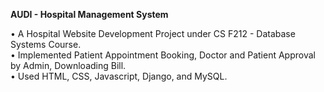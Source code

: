 **AUDI - Hospital Management System**

• A Hospital Website Development Project under CS F212 - Database Systems Course. <br>
• Implemented Patient Appointment Booking, Doctor and Patient Approval by Admin, Downloading Bill. <br>
• Used HTML, CSS, Javascript, Django, and MySQL.
